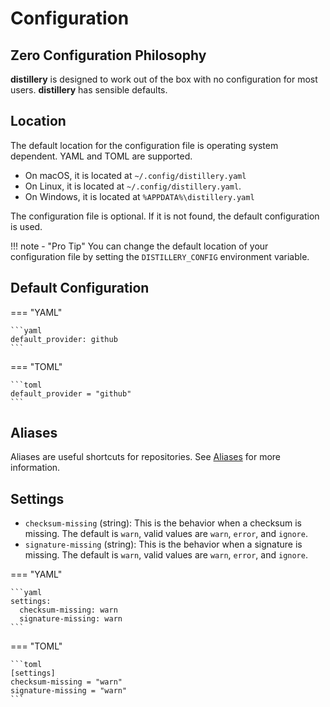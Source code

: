# Configuration

## Zero Configuration Philosophy

**distillery** is designed to work out of the box with no configuration for most users. **distillery** has sensible
defaults.

## Location

The default location for the configuration file is operating system dependent. YAML and TOML are supported.

- On macOS, it is located at `~/.config/distillery.yaml`
- On Linux, it is located at `~/.config/distillery.yaml`.
- On Windows, it is located at `%APPDATA%\distillery.yaml`

The configuration file is optional. If it is not found, the default configuration is used.

!!! note - "Pro Tip"
    You can change the default location of your configuration file by setting the `DISTILLERY_CONFIG` environment variable.

## Default Configuration

=== "YAML"

    ```yaml
    default_provider: github
    ```

=== "TOML"

    ```toml
    default_provider = "github"
    ```

## Aliases

Aliases are useful shortcuts for repositories. See [Aliases](config/aliases.md) for more information.

## Settings

- `checksum-missing` (string): This is the behavior when a checksum is missing. The default is `warn`, valid values are `warn`, `error`, and `ignore`.
- `signature-missing` (string): This is the behavior when a signature is missing. The default is `warn`, valid values are `warn`, `error`, and `ignore`.

=== "YAML"

    ```yaml
    settings:
      checksum-missing: warn
      signature-missing: warn
    ```

=== "TOML"

    ```toml
    [settings]
    checksum-missing = "warn"
    signature-missing = "warn"
    ```